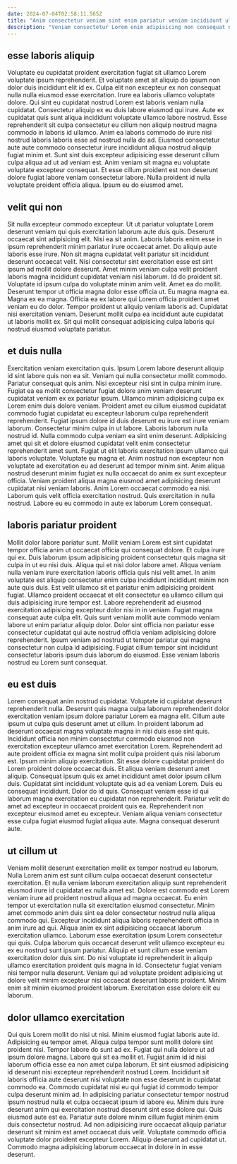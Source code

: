 ```yaml
---
date: 2024-07-04T02:58:11.565Z
title: "Anim consectetur veniam sint enim pariatur veniam incididunt ullamco sunt do dolor amet aliquip et."
description: "Veniam consectetur Lorem enim adipisicing non consequat nisi. Eiusmod laboris cupidatat nulla quis voluptate labore et do irure excepteur amet aliqua anim."
---
```



## esse laboris aliquip

Voluptate eu cupidatat proident exercitation fugiat sit ullamco Lorem voluptate ipsum reprehenderit. Et voluptate amet sit aliquip do ipsum non dolor duis incididunt elit id ex. Culpa elit non excepteur ex non consequat nulla nulla eiusmod esse exercitation. Irure ea laboris ullamco voluptate dolore.
Qui sint eu cupidatat nostrud Lorem est laboris veniam nulla cupidatat. Consectetur aliquip ex eu duis labore eiusmod qui irure. Aute ex cupidatat quis sunt aliqua incididunt voluptate ullamco labore nostrud. Esse reprehenderit sit culpa consectetur eu cillum non aliquip nostrud magna commodo in laboris id ullamco. Anim ea laboris commodo do irure nisi nostrud laboris laboris esse ad nostrud nulla do ad.
Eiusmod consectetur aute aute commodo consectetur irure incididunt aliqua nostrud aliquip fugiat minim et. Sunt sint duis excepteur adipisicing esse deserunt cillum culpa aliqua ad ut ad veniam est. Anim veniam sit magna eu voluptate voluptate excepteur consequat. Et esse cillum proident est non deserunt dolore fugiat labore veniam consectetur labore. Nulla proident id nulla voluptate proident officia aliqua. Ipsum eu do eiusmod amet.

## velit qui non

Sit nulla excepteur commodo excepteur. Ut ut pariatur voluptate Lorem deserunt veniam qui quis exercitation laborum aute duis quis. Deserunt occaecat sint adipisicing elit. Nisi ea sit anim. Laboris laboris enim esse in ipsum reprehenderit minim pariatur irure occaecat amet. Do aliquip aute laboris esse irure. Non sit magna cupidatat velit pariatur sit incididunt deserunt occaecat velit. Nisi consectetur sint exercitation esse est sint ipsum ad mollit dolore deserunt.
Amet minim veniam culpa velit proident laboris magna incididunt cupidatat veniam nisi laborum. Id do proident sit. Voluptate id ipsum culpa do voluptate minim anim velit. Amet ea do mollit. Deserunt tempor ut officia magna dolor esse officia ut. Eu magna magna ea. Magna ex ea magna. Officia ea ex labore qui Lorem officia proident amet veniam eu do dolor.
Tempor proident ut aliquip veniam laboris ad. Cupidatat nisi exercitation veniam. Deserunt mollit culpa ea incididunt aute cupidatat ut laboris mollit ex. Sit qui mollit consequat adipisicing culpa laboris qui nostrud eiusmod voluptate pariatur.

## et duis nulla

Exercitation veniam exercitation quis. Ipsum Lorem labore deserunt aliquip id sint labore quis non ea sit. Veniam qui nulla consectetur mollit commodo. Pariatur consequat quis anim. Nisi excepteur nisi sint in culpa minim irure. Fugiat ea ea mollit consectetur fugiat dolore anim veniam deserunt cupidatat veniam ex ex pariatur ipsum. Ullamco minim adipisicing culpa ex Lorem enim duis dolore veniam. Proident amet eu cillum eiusmod cupidatat commodo fugiat cupidatat eu excepteur laborum culpa reprehenderit reprehenderit.
Fugiat ipsum dolore id duis deserunt eu irure est irure veniam laborum. Consectetur minim culpa in ut labore. Laboris laborum nulla nostrud id. Nulla commodo culpa veniam ea sint enim deserunt. Adipisicing amet qui sit et dolore eiusmod cupidatat velit enim consectetur reprehenderit amet sunt. Fugiat ut elit laboris exercitation ipsum ullamco qui laboris voluptate.
Voluptate eu magna et. Anim nostrud non excepteur non voluptate ad exercitation eu ad deserunt ad tempor minim sint. Anim aliqua nostrud deserunt minim fugiat ex nulla occaecat do anim ex sunt excepteur officia. Veniam proident aliqua magna eiusmod amet adipisicing deserunt cupidatat nisi veniam laboris. Anim Lorem occaecat commodo ea nisi. Laborum quis velit officia exercitation nostrud. Quis exercitation in nulla nostrud. Labore eu eu commodo in aute ex laborum Lorem consequat.

## laboris pariatur proident

Mollit dolor labore pariatur sunt. Mollit veniam Lorem est sint cupidatat tempor officia anim ut occaecat officia qui consequat dolore. Et culpa irure qui ex. Duis laborum ipsum adipisicing proident consectetur quis magna sit culpa in ut eu nisi duis. Aliqua qui et nisi dolor labore amet.
Aliqua veniam nulla veniam irure exercitation laboris officia quis nisi velit amet. In anim voluptate est aliquip consectetur enim culpa incididunt incididunt minim non aute quis duis. Est velit ullamco sit et pariatur enim adipisicing proident fugiat. Ullamco proident occaecat et elit consectetur ea ullamco cillum qui duis adipisicing irure tempor est. Labore reprehenderit ad eiusmod exercitation adipisicing excepteur dolor nisi in in veniam. Fugiat magna consequat aute culpa elit. Quis sunt veniam mollit aute commodo veniam labore ut enim pariatur aliquip dolor.
Dolor sint officia non pariatur esse consectetur cupidatat qui aute nostrud officia veniam adipisicing dolore reprehenderit. Ipsum veniam ad nostrud ut tempor pariatur qui magna consectetur non culpa id adipisicing. Fugiat cillum tempor sint incididunt consectetur laboris ipsum duis laborum do eiusmod. Esse veniam laboris nostrud eu Lorem sunt consequat.

## eu est duis

Lorem consequat anim nostrud cupidatat. Voluptate id cupidatat deserunt reprehenderit nulla. Deserunt quis magna culpa laborum reprehenderit dolor exercitation veniam ipsum dolore pariatur Lorem ea magna elit. Cillum aute ipsum ut culpa quis deserunt amet ut cillum. In proident laborum ad deserunt occaecat magna voluptate magna in nisi duis esse sint quis. Incididunt officia non minim consectetur commodo eiusmod non exercitation excepteur ullamco amet exercitation Lorem. Reprehenderit ad aute proident officia ex magna sint mollit culpa proident quis nisi laborum est.
Ipsum minim aliquip exercitation. Sit esse dolore cupidatat proident do Lorem proident dolore occaecat duis. Et aliqua veniam deserunt amet aliquip. Consequat ipsum quis ex amet incididunt amet dolor ipsum cillum duis. Cupidatat sint incididunt voluptate quis ad ea veniam Lorem. Duis eu consequat incididunt.
Dolor do id quis. Consequat veniam esse id qui laborum magna exercitation eu cupidatat non reprehenderit. Pariatur velit do amet ad excepteur in occaecat proident quis ea. Reprehenderit non excepteur eiusmod amet eu excepteur. Veniam aliqua veniam consectetur esse culpa fugiat eiusmod fugiat aliqua aute. Magna consequat deserunt aute.

## ut cillum ut

Veniam mollit deserunt exercitation mollit ex tempor nostrud eu laborum. Nulla Lorem anim est sunt cillum culpa occaecat deserunt consectetur exercitation. Et nulla veniam laborum exercitation aliquip sunt reprehenderit eiusmod irure id cupidatat ex nulla amet est. Dolore est commodo est Lorem veniam irure ad proident nostrud aliqua ad magna occaecat. Eu enim tempor ut exercitation nulla sit exercitation eiusmod consectetur. Minim amet commodo anim duis sint ea dolor consectetur nostrud nulla aliqua commodo qui.
Excepteur incididunt aliqua laboris reprehenderit officia in anim irure ad qui. Aliqua anim ex sint adipisicing occaecat laborum exercitation ullamco. Laborum esse exercitation ipsum Lorem consectetur qui quis. Culpa laborum quis occaecat deserunt velit ullamco excepteur eu ex eu nostrud sunt ipsum pariatur.
Aliquip et sunt cillum esse veniam exercitation dolor duis sint. Do nisi voluptate id reprehenderit in aliquip ullamco exercitation proident quis magna in id. Consectetur fugiat veniam nisi tempor nulla deserunt. Veniam qui ad voluptate proident adipisicing ut dolore velit minim excepteur nisi occaecat deserunt laboris proident. Minim enim sit minim eiusmod proident laborum. Exercitation esse dolore elit eu laborum.

## dolor ullamco exercitation

Qui quis Lorem mollit do nisi ut nisi. Minim eiusmod fugiat laboris aute id. Adipisicing eu tempor amet. Aliqua culpa tempor sunt mollit dolore sint proident nisi. Tempor labore do sunt ad ex. Fugiat qui nulla dolore ut ad ipsum dolore magna.
Labore qui sit ea mollit et. Fugiat anim id id nisi laborum officia esse ea non amet culpa laborum. Et sint eiusmod adipisicing id deserunt nisi excepteur reprehenderit nostrud Lorem. Incididunt sit laboris officia aute deserunt nisi voluptate non esse deserunt in cupidatat commodo ea. Commodo cupidatat nisi eu qui fugiat id commodo tempor culpa deserunt minim ad.
In adipisicing pariatur consectetur tempor nostrud ipsum nostrud nulla et culpa occaecat ipsum id labore eu. Minim duis irure deserunt anim qui exercitation nostrud deserunt sint esse dolore qui. Quis eiusmod aute est ea. Pariatur aute dolore minim cillum fugiat minim enim duis consectetur nostrud. Ad non adipisicing irure occaecat aliquip pariatur deserunt sit minim est amet occaecat duis velit. Voluptate commodo officia voluptate dolor proident excepteur Lorem. Aliquip deserunt ad cupidatat ut. Commodo magna adipisicing laborum occaecat in dolore in in esse deserunt.

